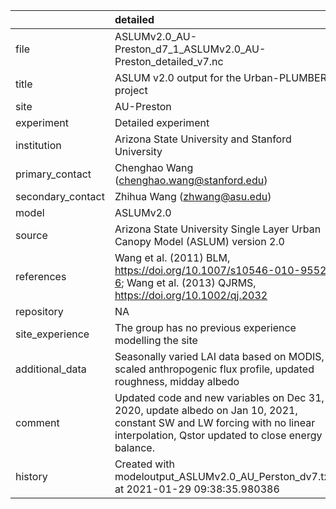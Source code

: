 |                   | detailed                                                                                                                                                                       |
|:------------------|:-------------------------------------------------------------------------------------------------------------------------------------------------------------------------------|
| file              | ASLUMv2.0_AU-Preston_d7_1_ASLUMv2.0_AU-Preston_detailed_v7.nc                                                                                                                  |
| title             | ASLUM v2.0 output for the Urban-PLUMBER project                                                                                                                                |
| site              | AU-Preston                                                                                                                                                                     |
| experiment        | Detailed experiment                                                                                                                                                            |
| institution       | Arizona State University and Stanford University                                                                                                                               |
| primary_contact   | Chenghao Wang (chenghao.wang@stanford.edu)                                                                                                                                     |
| secondary_contact | Zhihua Wang (zhwang@asu.edu)                                                                                                                                                   |
| model             | ASLUMv2.0                                                                                                                                                                      |
| source            | Arizona State University Single Layer Urban Canopy Model (ASLUM) version 2.0                                                                                                   |
| references        | Wang et al. (2011) BLM, https://doi.org/10.1007/s10546-010-9552-6; Wang et al. (2013) QJRMS, https://doi.org/10.1002/qj.2032                                                   |
| repository        | NA                                                                                                                                                                             |
| site_experience   | The group has no previous experience modelling the site                                                                                                                        |
| additional_data   | Seasonally varied LAI data based on MODIS, scaled anthropogenic flux profile, updated roughness, midday albedo                                                                 |
| comment           | Updated code and new variables on Dec 31, 2020, update albedo on Jan 10, 2021, constant SW and LW forcing with no linear interpolation, Qstor updated to close energy balance. |
| history           | Created with modeloutput_ASLUMv2.0_AU_Perston_dv7.txt at 2021-01-29 09:38:35.980386                                                                                            |
